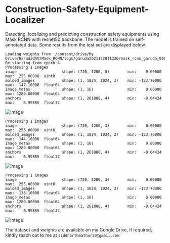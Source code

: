# Construction-Safety-Equipment-Localizer
Detecting, localizing and predicting construction safety equipments using Mask RCNN with resnet50 backbone. The model is trained on self-annotated data. 
Some results from the test set are displayed below.

````
Loading weights from  /content/drive/My Drive/GarudaUAV/Mask_RCNN/logs/garuda20211220T1336/mask_rcnn_garuda_0001.h5
Re-starting from epoch 4
Processing 1 images
image                    shape: (720, 1280, 3)        min:    0.00000  max:  255.00000  uint8
molded_images            shape: (1, 1024, 1024, 3)    min: -123.70000  max:  147.10000  float64
image_metas              shape: (1, 16)               min:    0.00000  max: 1280.00000  float64
anchors                  shape: (1, 261888, 4)        min:   -0.04424  max:    0.99885  float32
````

![image](https://user-images.githubusercontent.com/32820754/165591084-201d313b-7ac3-4dc0-9181-34a26b98c151.png)

````
Processing 1 images
image                    shape: (720, 1280, 3)        min:    0.00000  max:  255.00000  uint8
molded_images            shape: (1, 1024, 1024, 3)    min: -123.70000  max:  144.10000  float64
image_metas              shape: (1, 16)               min:    0.00000  max: 1280.00000  float64
anchors                  shape: (1, 261888, 4)        min:   -0.04424  max:    0.99885  float32
````
![image](https://user-images.githubusercontent.com/32820754/165591184-590ee040-82ff-423f-b66b-cf448fa21b28.png)

````
Processing 1 images
image                    shape: (720, 1280, 3)        min:    0.00000  max:  255.00000  uint8
molded_images            shape: (1, 1024, 1024, 3)    min: -123.70000  max:  138.10000  float64
image_metas              shape: (1, 16)               min:    0.00000  max: 1280.00000  float64
anchors                  shape: (1, 261888, 4)        min:   -0.04424  max:    0.99885  float32
````
![image](https://user-images.githubusercontent.com/32820754/165591275-fddffa22-e8c4-48c5-963e-19ec8734ac77.png)



The dataset and weights are available on my Google Drive. If required, kindly reach out to me at ````siddharthmathur20@gmail.com````

